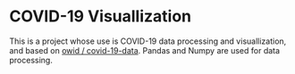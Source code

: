 # COVID-19 Visuallization

This is a project whose use is COVID-19 data processing and visuallization, and  based on [owid / covid-19-data](https://github.com/owid/covid-19-data/tree/master/public/data). Pandas and Numpy are used for data processing.
